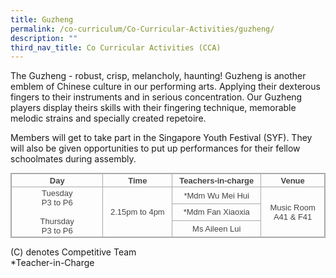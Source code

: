 ```yaml
---
title: Guzheng
permalink: /co-curriculum/Co-Curricular-Activities/guzheng/
description: ""
third_nav_title: Co Curricular Activities (CCA)
---
```

The Guzheng - robust, crisp, melancholy, haunting! Guzheng is another emblem of Chinese culture in our performing arts. Applying their dexterous fingers to their instruments and in serious concentration. Our Guzheng players display theirs skills with their fingering technique, memorable melodic strains and specially created repetoire.

Members will get to take part in the Singapore Youth Festival (SYF). They will also be given opportunities to put up performances for their fellow schoolmates during assembly.

<style type="text/css">
.tg  {border-collapse:collapse;border-spacing:0;margin:0px auto;}
.tg td{border-color:black;border-style:solid;border-width:1px;font-family:Arial, sans-serif;font-size:14px;
  overflow:hidden;padding:10px 5px;word-break:normal;}
.tg th{border-color:black;border-style:solid;border-width:1px;font-family:Arial, sans-serif;font-size:14px;
  font-weight:normal;overflow:hidden;padding:10px 5px;word-break:normal;}
.tg .tg-ncov{background-color:#FFF;color:#454545;text-align:center;vertical-align:middle}
.tg .tg-d8lx{background-color:#FFF;color:#444;font-weight:bold;text-align:center;vertical-align:middle}
.tg .tg-vfvg{background-color:#FFF;color:#444;text-align:center;vertical-align:middle}
</style>
<table width="682" class="ive_eobj_center iveo_table ives_tab_simple3" style="margin: auto; outline: 0px; padding: 0px; border-collapse: collapse; clear: both; border: 1px solid rgb(170, 170, 170); color: rgb(69, 69, 69); font-family: &quot;Open Sans&quot;, sans-serif; font-size: 16px; font-style: normal; font-variant-ligatures: normal; font-variant-caps: normal; font-weight: 400; letter-spacing: normal; orphans: 2; text-align: left; text-transform: none; white-space: normal; widows: 2; word-spacing: 0px; -webkit-text-stroke-width: 0px; background-color: initial; text-decoration-thickness: initial; text-decoration-style: initial; text-decoration-color: initial;"><tbody class="" style="margin: 0px; outline: 0px; padding: 0px;"><tr height="21" class="" style="margin: 0px; outline: 0px; padding: 0px;"><td height="21" class="" width="203" style="margin: 0px; outline: 0px; padding: 2px; text-align: center; border: 1px solid rgb(170, 170, 170);"><font size="2" face="arial, sans-serif" style="margin: 0px; outline: 0px; padding: 0px;"><b style="margin: 0px; outline: 0px; padding: 0px;">Day</b></font></td><td class="" width="150" style="margin: 0px; outline: 0px; padding: 2px; text-align: center; border: 1px solid rgb(170, 170, 170);"><font size="2" face="arial, sans-serif" style="margin: 0px; outline: 0px; padding: 0px;"><b style="margin: 0px; outline: 0px; padding: 0px;">Time</b></font></td><td class="" width="191" style="margin: 0px; outline: 0px; padding: 2px; text-align: center; border: 1px solid rgb(170, 170, 170);"><font size="2" face="arial, sans-serif" style="margin: 0px; outline: 0px; padding: 0px;"><b style="margin: 0px; outline: 0px; padding: 0px;">Teachers-in-charge</b></font></td><td class="" width="138" style="margin: 0px; outline: 0px; padding: 2px; text-align: center; border: 1px solid rgb(170, 170, 170);"><font size="2" face="arial, sans-serif" style="margin: 0px; outline: 0px; padding: 0px;"><b style="margin: 0px; outline: 0px; padding: 0px;">Venue</b></font></td></tr><tr height="20" class="" style="margin: 0px; outline: 0px; padding: 0px;"><td rowspan="3" height="60" class="" width="203" style="margin: 0px; outline: 0px; padding: 2px; text-align: center; border: 1px solid rgb(170, 170, 170);"><font size="2" face="arial, sans-serif" style="margin: 0px; outline: 0px; padding: 0px;">Tuesday<br class="" style="margin: 0px; outline: 0px; padding: 0px;">P3 to P6<br class="" style="margin: 0px; outline: 0px; padding: 0px;"><br class="" style="margin: 0px; outline: 0px; padding: 0px;">Thursday<br class="" style="margin: 0px; outline: 0px; padding: 0px;">P3 to P6</font></td><td rowspan="3" class="" width="150" style="margin: 0px; outline: 0px; padding: 2px; text-align: center; border: 1px solid rgb(170, 170, 170);"><font size="2" face="arial, sans-serif" style="margin: 0px; outline: 0px; padding: 0px;">2.15pm to 4pm</font></td><td class="" width="191" style="margin: 0px; outline: 0px; padding: 2px; text-align: center; border: 1px solid rgb(170, 170, 170);"><font size="2" face="arial, sans-serif" style="margin: 0px; outline: 0px; padding: 0px;">*Mdm Wu Mei Hui</font></td><td rowspan="3" class="" width="138" style="margin: 0px; outline: 0px; padding: 2px; text-align: center; border: 1px solid rgb(170, 170, 170);"><font size="2" face="arial, sans-serif" style="margin: 0px; outline: 0px; padding: 0px;">Music Room<br class="" style="margin: 0px; outline: 0px; padding: 0px;">A41 &amp; F41</font></td></tr><tr height="20" class="" style="margin: 0px; outline: 0px; padding: 0px;"><td height="20" class="" width="191" style="margin: 0px; outline: 0px; padding: 2px; text-align: center; border: 1px solid rgb(170, 170, 170);"><font size="2" face="arial, sans-serif" style="margin: 0px; outline: 0px; padding: 0px;">*Mdm Fan Xiaoxia</font></td></tr><tr height="20" class="" style="margin: 0px; outline: 0px; padding: 0px;"><td height="20" class="" style="margin: 0px; outline: 0px; padding: 2px; text-align: center; border: 1px solid rgb(170, 170, 170);"><font size="2" face="arial, sans-serif" style="margin: 0px; outline: 0px; padding: 0px;">Ms Aileen Lui</font></td></tr></tbody></table>

(C) denotes Competitive Team  
\*Teacher-in-Charge